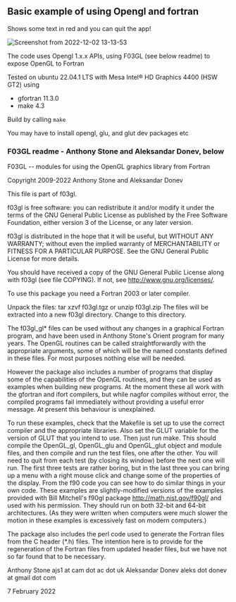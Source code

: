 ## Basic example of using Opengl and fortran

Shows some text in red and you can quit the app!

![Screenshot from 2022-12-02 13-13-53](https://user-images.githubusercontent.com/33522054/205300936-1185ab60-5660-481b-b76e-68c7d31ed25b.png)

The code uses Opengl 1.x.x APIs, using F03GL (see below readme) to
expose OpenGL to Fortran

Tested on ubuntu 22.04.1 LTS with Mesa Intel® HD Graphics 4400 (HSW GT2)
  using 
   - gfortran 11.3.0
   - make 4.3
   
Build by calling 
`make`

You may have to install opengl, glu, and glut dev packages etc


### F03GL readme - Anthony Stone and Aleksandar Donev, below

F03GL -- modules for using the OpenGL graphics library from Fortran

  Copyright 2009-2022 Anthony Stone and Aleksandar Donev

  This file is part of f03gl.

  f03gl is free software: you can redistribute it and/or modify
  it under the terms of the GNU General Public License as published by
  the Free Software Foundation, either version 3 of the License, or
  any later version.

  f03gl is distributed in the hope that it will be useful,
  but WITHOUT ANY WARRANTY; without even the implied warranty of
  MERCHANTABILITY or FITNESS FOR A PARTICULAR PURPOSE.  See the
  GNU General Public License for more details.

  You should have received a copy of the GNU General Public License
  along with f03gl (see file COPYING). If not, see
  <http://www.gnu.org/licenses/>.


To use this package you need a Fortran 2003 or later compiler. 

Unpack the files:
  tar xzvf f03gl.tgz
or
  unzip f03gl.zip
The files will be extracted into a new f03gl directory. Change to this
directory.

The f03gl_gl* files can be used without any changes in a graphical
Fortran program, and have been used in Anthony Stone's Orient program
for many years. The OpenGL routines can be called straightforwardly
with the appropriate arguments, some of which will be the named
constants defined in these files. For most purposes nothing else will
be needed.

However the package also includes a number of programs that display
some of the capabilities of the OpenGL routines, and they can be used
as examples when building new programs. At the moment these all work
with the gfortran and ifort compilers, but while nagfor compiles
without error, the compiled programs fail immediately without
providing a useful error message. At present this behaviour is
unexplained.

To run these examples, check that the Makefile is set up to use the
correct compiler and the appropriate libraries. Also set the GLUT
variable for the version of GLUT that you intend to use. Then just run
make. This should compile the OpenGL_gl, OpenGL_glu and OpenGL_glut
object and module files, and then compile and run the test files, one
after the other. You will need to quit from each test (by closing its
window) before the next one will run. The first three tests are rather
boring, but in the last three you can bring up a menu with a right
mouse click and change some of the properties of the display. From the
f90 code you can see how to do similar things in your own code. These
examples are slightly-modified versions of the examples provided with
Bill Mitchell's f90gl package http://math.nist.gov/f90gl/ and used
with his permission. They should run on both 32-bit and 64-bit
architectures. (As they were written when computers were much slower
the motion in these examples is excessively fast on modern computers.)

The package also includes the perl code used to generate the Fortran
files from the C header (*.h) files. The intention here is to provide
for the regeneration of the Fortran files from updated header files,
but we have not so far found that to be necessary.

Anthony Stone      ajs1 at cam dot ac dot uk
Aleksandar Donev   aleks dot donev at gmail dot com

7 February 2022
